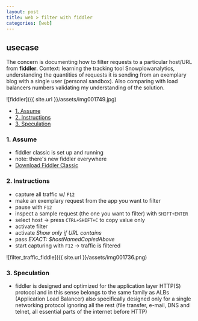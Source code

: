 ```yaml
---
layout: post
title: web > filter with fiddler
categories: [web]
---
```

## usecase
The concern is documenting how to filter requests to a particular host/URL from **fiddler**. 
Context: learning the tracking tool Snowplowanalytics, understanding the quantities of requests it is sending from an exemplary blog with a single user (personal sandbox). Also comparing with load balancers numbers validating my understanding of the solution. 

![fiddler]({{ site.url }}/assets/img001749.jpg)

<!-- TOC -->

- [1. Assume](#1-assume)
- [2. Instructions](#2-instructions)
- [3. Speculation](#3-speculation)

<!-- /TOC -->

### 1. Assume
* fiddler classic is set up and running
* note: there's new fiddler everywhere
* [Download Fiddler Classic](https://www.telerik.com/download/fiddler)

### 2. Instructions
* capture all traffic w/ `F12`
* make an exemplary request from the app you want to filter
* pause with `F12`
* inspect a sample request (the one you want to filter) with `SHIFT+ENTER`
* select host → press `CTRL+SHIFT+C` to copy value only
* activate filter
* activate _Show only if URL contains_
* pass _EXACT: $hostNamedCopiedAbove_
* start capturing with `F12` → traffic is filtered

![filter_traffic_fiddle]({{ site.url }}/assets/img001736.png)

### 3. Speculation
* fiddler is designed and optimized for the application layer HTTP(S) protocol and in this sense belongs to the same family as ALBs (Application Load Balancer) also specifically designed only for a single networking protocol ignoring all the rest (file transfer, e-mail, DNS and telnet, all essential parts of the internet before HTTP)
